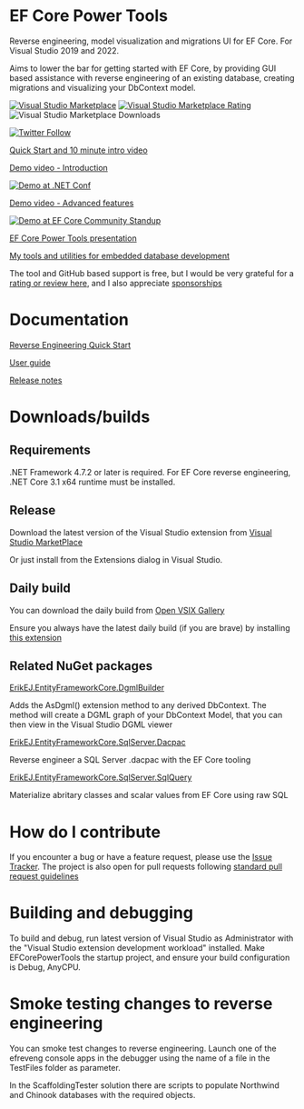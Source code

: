 # EF Core Power Tools

Reverse engineering, model visualization and migrations UI for EF Core. For Visual Studio 2019 and 2022.

Aims to lower the bar for getting started with EF Core, by providing GUI based assistance with reverse engineering of an existing database, creating migrations and visualizing your DbContext model.

[![Visual Studio Marketplace](http://vsmarketplacebadge.apphb.com/version/ErikEJ.EFCorePowerTools.svg)](https://marketplace.visualstudio.com/items?itemName=ErikEJ.EFCorePowerTools)
[![Visual Studio Marketplace Rating](http://vsmarketplacebadge.apphb.com/rating-short/ErikEJ.EFCorePowerTools.svg)](https://marketplace.visualstudio.com/items?itemName=ErikEJ.EFCorePowerTools&ssr=false#review-details)
![Visual Studio Marketplace Downloads](https://vsmarketplacebadge.apphb.com/installs-short/ErikEJ.EFCorePowerTools.svg)

[![Twitter Follow](https://img.shields.io/twitter/follow/ErikEJ.svg?style=social&label=Follow)](https://twitter.com/ErikEJ) 

[Quick Start and 10 minute intro video](https://github.com/ErikEJ/EFCorePowerTools/wiki/Reverse-Engineering-Quick-Start)

[Demo video - Introduction](https://youtu.be/uph-AGyOd8c)

[![Demo at .NET Conf](https://img.youtube.com/vi/uph-AGyOd8c/2.jpg)](https://youtu.be/uph-AGyOd8c "Demo")

[Demo video - Advanced features](https://youtu.be/3-Izu_qLDqY)

[![Demo at EF Core Community Standup](https://img.youtube.com/vi/3-Izu_qLDqY/1.jpg)](https://youtu.be/3-Izu_qLDqY "Demo")

[EF Core Power Tools presentation](https://erikej.github.io/EFCorePowerTools/index.html)

[My tools and utilities for embedded database development](https://erikej.github.io/SqlCeToolbox/)

The tool and GitHub based support is free, but I would be very grateful for a [rating or review here](https://marketplace.visualstudio.com/items?itemName=ErikEJ.EFCorePowerTools&ssr=false#review-details), and I also appreciate [sponsorships](https://github.com/sponsors/ErikEJ)

# Documentation

[Reverse Engineering Quick Start](https://github.com/ErikEJ/EFCorePowerTools/wiki/Reverse-Engineering-Quick-Start)

[User guide](https://github.com/ErikEJ/EFCorePowerTools/wiki)

[Release notes](https://github.com/ErikEJ/EFCorePowerTools/wiki/Release-notes)

# Downloads/builds

## Requirements 

.NET Framework 4.7.2 or later is required. For EF Core reverse engineering, .NET Core 3.1 x64 runtime must be installed.

## Release

Download the latest version of the Visual Studio extension from [Visual Studio MarketPlace](https://marketplace.visualstudio.com/items?itemName=ErikEJ.EFCorePowerTools)

Or just install from the Extensions dialog in Visual Studio.

## Daily build

You can download the daily build from [Open VSIX Gallery](https://www.vsixgallery.com/extension/f4c4712c-ceae-4803-8e52-0e2049d5de9f)

Ensure you always have the latest daily build (if you are brave) by installing [this extension](https://marketplace.visualstudio.com/items?itemName=MadsKristensen.VSIXGallery-nightlybuilds)

## Related NuGet packages

[ErikEJ.EntityFrameworkCore.DgmlBuilder](https://github.com/ErikEJ/EFCorePowerTools/blob/master/src/GUI/ErikEJ.EntityFrameworkCore.DgmlBuilder/readme.md)

Adds the AsDgml() extension method to any derived DbContext. The method will create a DGML graph of your DbContext Model, that you can then view in the Visual Studio DGML viewer

[ErikEJ.EntityFrameworkCore.SqlServer.Dacpac](https://github.com/ErikEJ/EFCorePowerTools/blob/master/src/GUI/ErikEJ.EntityFrameworkCore.SqlServer.Dacpac/readme.md)

Reverse engineer a SQL Server .dacpac with the EF Core tooling

[ErikEJ.EntityFrameworkCore.SqlServer.SqlQuery](https://github.com/ErikEJ/EFCorePowerTools/blob/master/src/GUI/ErikEJ.EntityFrameworkCore.SqlServer.SqlQuery/readme.md)

Materialize abritary classes and scalar values from EF Core using raw SQL

# How do I contribute

If you encounter a bug or have a feature request, please use the [Issue Tracker](https://github.com/ErikEJ/EFCorePowerTools/issues/new). The project is also open for pull requests following [standard pull request guidelines](https://github.com/dotnet/aspnetcore/blob/master/CONTRIBUTING.md#identifying-the-scale)

# Building and debugging

To build and debug, run latest version of Visual Studio as Administrator with the "Visual Studio extension development workload" installed. Make EFCorePowerTools the startup project, and ensure your build configuration is Debug, AnyCPU.

# Smoke testing changes to reverse engineering
You can smoke test changes to reverse engineering. Launch one of the efreveng console apps in the debugger using the name of a file in the TestFiles folder as parameter.

In the ScaffoldingTester solution there are scripts to populate Northwind and Chinook databases with the required objects.
